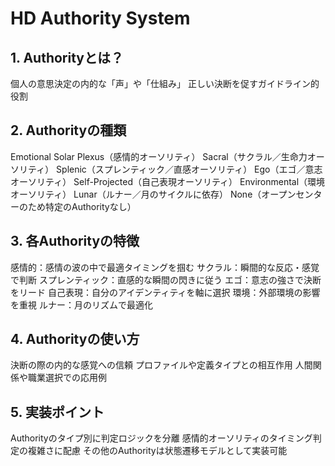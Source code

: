 # HD Authority System
## 1. Authorityとは？
個人の意思決定の内的な「声」や「仕組み」
正しい決断を促すガイドライン的役割

## 2. Authorityの種類
Emotional Solar Plexus（感情的オーソリティ）
Sacral（サクラル／生命力オーソリティ）
Splenic（スプレンティック／直感オーソリティ）
Ego（エゴ／意志オーソリティ）
Self-Projected（自己表現オーソリティ）
Environmental（環境オーソリティ）
Lunar（ルナー／月のサイクルに依存）
None（オープンセンターのため特定のAuthorityなし）

## 3. 各Authorityの特徴
感情的：感情の波の中で最適タイミングを掴む
サクラル：瞬間的な反応・感覚で判断
スプレンティック：直感的な瞬間の閃きに従う
エゴ：意志の強さで決断をリード
自己表現：自分のアイデンティティを軸に選択
環境：外部環境の影響を重視
ルナー：月のリズムで最適化

## 4. Authorityの使い方
決断の際の内的な感覚への信頼
プロファイルや定義タイプとの相互作用
人間関係や職業選択での応用例

## 5. 実装ポイント
Authorityのタイプ別に判定ロジックを分離
感情的オーソリティのタイミング判定の複雑さに配慮
その他のAuthorityは状態遷移モデルとして実装可能